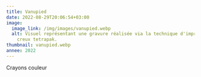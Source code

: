 ```yaml
---
title: Vanupied
date: 2022-08-29T20:06:54+03:00
image:
  image_link: /img/images/vanupied.webp
  alt: Visuel représentant une gravure réalisée via la technique d'impression en
    creux tetrapak.
thumbnail: vanupied.webp
annee: 2022
---
```

Crayons couleur
